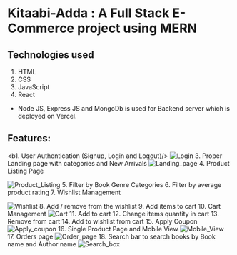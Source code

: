 # Kitaabi-Adda : A Full Stack E-Commerce project using MERN
## Technologies used
1. HTML
2. CSS
3. JavaScript
4. React
* Node JS, Express JS and MongoDb is used for Backend server which is deployed on Vercel.

## Features:
<b1. User Authentication (Signup, Login and Logout)/>
![Login](https://user-images.githubusercontent.com/104415277/222165119-1fec86d0-cf1c-4190-b50f-179b1115cd0f.png)
3. Proper Landing page with categories and New Arrivals
![Landing_page](https://user-images.githubusercontent.com/104415277/222169027-fd899377-2630-4bd0-afde-5baa10b197d7.png)
4. Product Listing Page

![Product_Listing](https://user-images.githubusercontent.com/104415277/222169094-7f23c85d-a61f-451f-9757-776badfb647d.png)
5. Filter by Book Genre Categories
6. Filter by average product rating
7. Wishlist Management

![Wishlist](https://user-images.githubusercontent.com/104415277/222169129-b7cf2592-da38-416b-b79e-49fdd012d42a.png)
8. Add / remove from the wishlist
9. Add items to cart
10. Cart Management
![Cart](https://user-images.githubusercontent.com/104415277/222169014-dce64dfa-9899-4999-bf91-cb4616b39efa.png)
11. Add to cart
12. Change items quantity in cart
13. Remove from cart
14. Add to wishlist from cart
15. Apply Coupon
![Apply_coupon](https://user-images.githubusercontent.com/104415277/222168992-e670125c-ef65-45de-9096-88a9852579ab.png)
16. Single Product Page and Mobile View
![Mobile_View](https://user-images.githubusercontent.com/104415277/222169077-5d2274ad-22fe-4f16-ac50-e8a4f12c6e29.png)
17. Orders page
![Order_page](https://user-images.githubusercontent.com/104415277/222169092-3de41fb0-2edf-4b9e-945b-9ec781c62e4e.png)
18. Search bar to search books by Book name and Author name
![Search_box](https://user-images.githubusercontent.com/104415277/222169110-dc6697d1-eef7-41f6-b9e7-7512941a2428.png)
